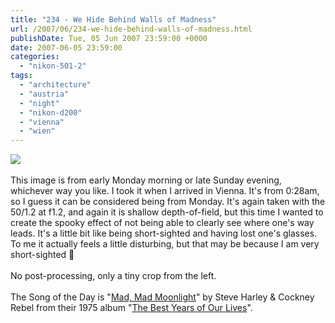 ```yaml
---
title: "234 - We Hide Behind Walls of Madness"
url: /2007/06/234-we-hide-behind-walls-of-madness.html
publishDate: Tue, 05 Jun 2007 23:59:00 +0000
date: 2007-06-05 23:59:00
categories: 
  - "nikon-501-2"
tags: 
  - "architecture"
  - "austria"
  - "night"
  - "nikon-d200"
  - "vienna"
  - "wien"
---
```

<a href="https://d25zfm9zpd7gm5.cloudfront.net/1200x1200/2007/20070604_002827_nx.jpg"><img src="https://d25zfm9zpd7gm5.cloudfront.net/0600x0600/2007/20070604_002827_nx.jpg"/></a><br/><br/>This image is from early Monday morning or late Sunday evening, whichever way you like. I took it when I arrived in Vienna. It's from 0:28am, so I guess it can be considered being from Monday. It's again taken with the 50/1.2 at f1.2, and again it is shallow depth-of-field, but this time I wanted to create the spooky effect of not being able to clearly see where one's way leads. It's a little bit like being short-sighted and having lost one's glasses. To me it actually feels a little disturbing, but that may be because I am very short-sighted 🙂<br/><br/>No post-processing, only a tiny crop from the left.<br/><br/>The Song of the Day is "<a href="http://www.lyricsfreak.com/s/steve+harley/the+mad+mad+moonlight_20130769.html" target="_blank">Mad, Mad Moonlight</a>" by Steve Harley &amp; Cockney Rebel from their 1975 album "<a href="http://www.amazon.com/Best-Years-Our-Lives/dp/B0000070QW" target="_blank">The Best Years of Our Lives</a>".
